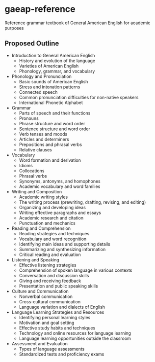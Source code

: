 # gaeap-reference
Reference grammar textbook of General American English for academic purposes

## Proposed Outline
- Introduction to General American English
    - History and evolution of the language
    - Varieties of American English
    - Phonology, grammar, and vocabulary
- Phonology and Pronunciation
    - Basic sounds of American English
    - Stress and intonation patterns
    - Connected speech
    - Common pronunciation difficulties for non-native speakers
    - International Phonetic Alphabet
- Grammar
    - Parts of speech and their functions
    - Pronouns
    - Phrase structure and word order
    - Sentence structure and word order
    - Verb tenses and moods
    - Articles and determiners
    - Prepositions and phrasal verbs
    - Relative clauses
- Vocabulary
    - Word formation and derivation
    - Idioms
    - Collocations
    - Phrasal verbs
    - Synonyms, antonyms, and homophones
    - Academic vocabulary and word families
- Writing and Composition
    - Academic writing styles
    - The writing process (prewriting, drafting, revising, and editing)
    - Organizing and developing ideas
    - Writing effective paragraphs and essays
    - Academic research and citation
    - Punctuation and mechanics
- Reading and Comprehension
    - Reading strategies and techniques
    - Vocabulary and word recognition
    - Identifying main ideas and supporting details
    - Summarizing and synthesizing information
    - Critical reading and evaluation
- Listening and Speaking
    - Effective listening strategies
    - Comprehension of spoken language in various contexts
    - Conversation and discussion skills
    - Giving and receiving feedback
    - Presentation and public speaking skills
- Culture and Communication
    - Nonverbal communication
    - Cross-cultural communication
    - Language variation and dialects of English
- Language Learning Strategies and Resources
    - Identifying personal learning styles
    - Motivation and goal setting
    - Effective study habits and techniques
    - Technology and online resources for language learning
    - Language learning opportunities outside the classroom
- Assessment and Evaluation
    - Types of language assessments
    - Standardized tests and proficiency exams
